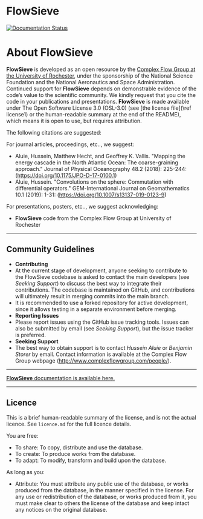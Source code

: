 # FlowSieve

[![Documentation Status](https://readthedocs.org/projects/flowsieve/badge/?version=latest)](https://flowsieve.readthedocs.io/en/latest/?badge=latest)

# About FlowSieve

**FlowSieve** is developed as an open resource by the [Complex Flow Group at the University of Rochester](http://www.complexflowgroup.com), under the sponsorship of the National Science Foundation and the National Aeronautics and Space Administration. 
Continued support for **FlowSieve** depends on demonstrable evidence of the code’s value to the scientific community. 
We kindly request that you cite the code in your publications and presentations. 
**FlowSieve** is made available under The Open Software License 3.0 (OSL-3.0) (see [the license file](\ref license1) or the human-readable summary at the end of the README), which means it is open to use, but requires attribution. 

The following citations are suggested:

For journal articles, proceedings, etc.., we suggest:
* Aluie, Hussein, Matthew Hecht, and Geoffrey K. Vallis. "Mapping the energy cascade in the North Atlantic Ocean: The coarse-graining approach." Journal of Physical Oceanography 48.2 (2018): 225-244: (https://doi.org/10.1175/JPO-D-17-0100.1)
* Aluie, Hussein. "Convolutions on the sphere: Commutation with differential operators." GEM-International Journal on Geomathematics 10.1 (2019): 1-31: (https://doi.org/10.1007/s13137-019-0123-9)

For presentations, posters, etc.., we suggest acknowledging:
* **FlowSieve** code from the Complex Flow Group at University of Rochester


---

## Community Guidelines

* **Contributing**
 * At the current stage of development, anyone seeking to contribute to the FlowSieve codebase is asked to contact the main developers (see *Seeking Support*) to discuss the best way to integrate their contributions. The codebase is maintained on GitHub, and contributions will ultimately result in merging commits into the main branch. 
 * It is recommended to use a forked repository for active development, since it allows testing in a separate environment before merging.
* **Reporting Issues** 
 * Please report issues using the GitHub issue tracking tools. Issues can also be submitted by email (see *Seeking Support*), but the issue tracker is preferred.
* **Seeking Support**
 * The best way to obtain support is to contact *Hussein Aluie* or *Benjamin Storer* by email. Contact information is available at the Complex Flow Group webpage (http://www.complexflowgroup.com/people/).

---

[**FlowSieve** documentation is available here.](https://flowsieve.readthedocs.io/en/latest/) 

---

## Licence

This is a brief human-readable summary of the license, and is not the actual licence. 
See `licence.md` for the full licence details.

You are free:
* To share: To copy, distribute and use the database.
* To create: To produce works from the database.
* To adapt: To modify, transform and build upon the database.

As long as you:
* Attribute: You must attribute any public use of the database, or works produced from the database, in the manner specified in the license. For any use or redistribution of the database, or works produced from it, you must make clear to others the license of the database and keep intact any notices on the original database.

